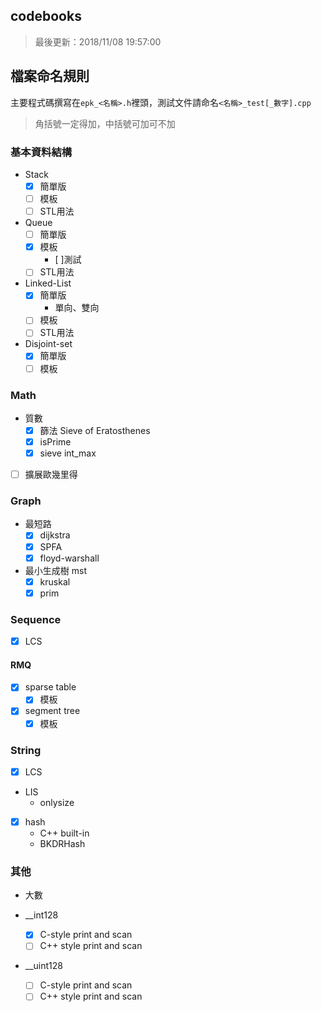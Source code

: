 ## codebooks

> 最後更新：2018/11/08 19:57:00

## 檔案命名規則

主要程式碼撰寫在`epk_<名稱>.h`裡頭，測試文件請命名`<名稱>_test[_數字].cpp`

> 角括號一定得加，中括號可加可不加

### 基本資料結構

* Stack
	* [x] 簡單版
	* [ ] 模板
	* [ ] STL用法
* Queue
	* [ ] 簡單版
	* [x] 模板
		* [ ]測試
	* [ ] STL用法
* Linked-List
	* [x] 簡單版
		* 單向、雙向
	* [ ] 模板
	* [ ] STL用法

* Disjoint-set
	* [x] 簡單版
	* [ ] 模板

### Math

* 質數
	* [x] 篩法 Sieve of Eratosthenes
	* [x] isPrime
	* [x] sieve int_max

* [ ] 擴展歐幾里得

### Graph

* 最短路
	* [x] dijkstra
	* [x] SPFA
	* [x] floyd-warshall

* 最小生成樹 mst
	* [x] kruskal
	* [x] prim

### Sequence

* [x] LCS

#### RMQ

* [x] sparse table
	* [x] 模板
* [x] segment tree
	* [x] 模板

### String

* [x] LCS
* LIS
	* onlysize
* [x] hash
	* C++ built-in
	* BKDRHash

### 其他

* 大數

* __int128
	* [x] C-style print and scan
	* [ ] C++ style print and scan
* __uint128
	* [ ] C-style print and scan
	* [ ] C++ style print and scan